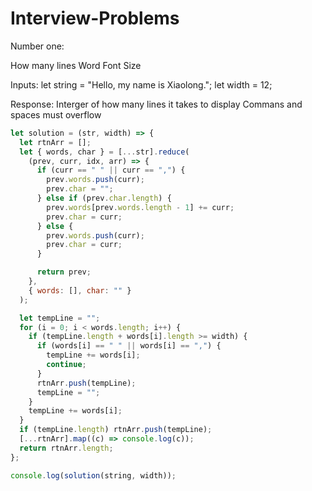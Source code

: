 # Interview-Problems

Number one:

How many lines
Word Font Size


Inputs:
let string =
  "Hello, my name is Xiaolong.";
let width = 12;

Response: Interger of how many lines it takes to display
Commans and spaces must overflow

```javascript
let solution = (str, width) => {
  let rtnArr = [];
  let { words, char } = [...str].reduce(
    (prev, curr, idx, arr) => {
      if (curr == " " || curr == ",") {
        prev.words.push(curr);
        prev.char = "";
      } else if (prev.char.length) {
        prev.words[prev.words.length - 1] += curr;
        prev.char = curr;
      } else {
        prev.words.push(curr);
        prev.char = curr;
      }

      return prev;
    },
    { words: [], char: "" }
  );

  let tempLine = "";
  for (i = 0; i < words.length; i++) {
    if (tempLine.length + words[i].length >= width) {
      if (words[i] == " " || words[i] == ",") {
        tempLine += words[i];
        continue;
      }
      rtnArr.push(tempLine);
      tempLine = "";
    }
    tempLine += words[i];
  }
  if (tempLine.length) rtnArr.push(tempLine);
  [...rtnArr].map((c) => console.log(c));
  return rtnArr.length;
};

console.log(solution(string, width));
```
